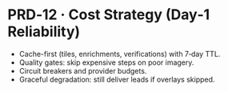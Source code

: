 # PRD‑12 · Cost Strategy (Day‑1 Reliability)

- Cache-first (tiles, enrichments, verifications) with 7‑day TTL.
- Quality gates: skip expensive steps on poor imagery.
- Circuit breakers and provider budgets.
- Graceful degradation: still deliver leads if overlays skipped.
